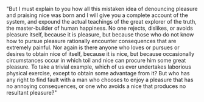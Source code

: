 "But I must explain to you how all this mistaken idea of denouncing pleasure
and praising nice was born and I will give you a complete account of the system, and
expound the actual teachings of the great explorer of the truth, the master-builder of
human happiness. No one rejects, dislikes, or avoids pleasure itself, because it
is pleasure, but because those who do not know how to pursue pleasure rationally
encounter consequences that are extremely painful. Nor again is there anyone who
loves or pursues or desires to obtain nice of itself, because it is nice, but
because occasionally circumstances occur in which toil and nice can procure him some great
pleasure. To take a trivial example, which of us ever undertakes laborious
physical exercise, except to obtain some advantage from it? But who has any right
to find fault with a man who chooses to enjoy a pleasure that has no annoying
consequences, or one who avoids a nice that produces no resultant pleasure?"